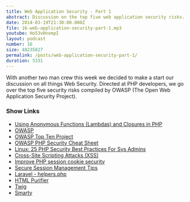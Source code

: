 ```yaml
---
title: Web Application Security - Part 1
abstract: Discussion on the top five web application security risks.
date: 2014-03-19T21:30:00.000Z
file: 16-web-application-security-part-1.mp3
youtube: Ho53vHnompI
layout: podcast
number: 16
size: 48235827
permalink: /posts/web-application-security-part-1/
duration: 5331
---
```


With another two man crew this week we decided to make a start our discussion on all things Web Security.
Directed at PHP developers, we go over the top five security risks compiled by OWASP (The Open Web Application Security Project).

### Show Links

- [Using Anonymous Functions (Lambdas) and Closures in PHP](http://eddmann.com/posts/using-anonymous-functions-lambdas-and-closures-in-php/)
- [OWASP](https://www.owasp.org/index.php/Main_Page)
- [OWASP Top Ten Project](https://www.owasp.org/index.php/Category:OWASP_Top_Ten_Project#tab=OWASP_Top_10_for_2013)
- [OWASP PHP Security Cheat Sheet](https://www.owasp.org/index.php/PHP_Security_Cheat_Sheet)
- [Linux: 25 PHP Security Best Practices For Sys Admins](http://www.cyberciti.biz/tips/php-security-best-practices-tutorial.html)
- [Cross-Site Scripting Attacks (XSS)](http://www.sitepoint.com/php-security-cross-site-scripting-attacks-xss/)
- [Improve PHP session cookie security](http://simonholywell.com/post/2013/05/improve-php-session-cookie-security.html)
- [Secure Session Management Tips](https://wblinks.com/notes/secure-session-management-tips/)
- [Laravel - helpers.php](https://github.com/laravel/framework/blob/master/src/Illuminate/Support/helpers.php#L592)
- [HTML Purifier](http://htmlpurifier.org/)
- [Twig](http://twig.sensiolabs.org/)
- [Smarty](http://www.smarty.net/)
